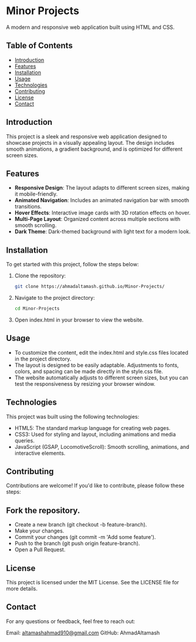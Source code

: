 # Minor Projects

A modern and responsive web application built using HTML and CSS.

## Table of Contents

- [Introduction](#introduction)
- [Features](#features)
- [Installation](#installation)
- [Usage](#usage)
- [Technologies](#technologies)
- [Contributing](#contributing)
- [License](#license)
- [Contact](#contact)

## Introduction

This project is a sleek and responsive web application designed to showcase projects in a visually appealing layout. The design includes smooth animations, a gradient background, and is optimized for different screen sizes.

## Features

- **Responsive Design**: The layout adapts to different screen sizes, making it mobile-friendly.
- **Animated Navigation**: Includes an animated navigation bar with smooth transitions.
- **Hover Effects**: Interactive image cards with 3D rotation effects on hover.
- **Multi-Page Layout**: Organized content across multiple sections with smooth scrolling.
- **Dark Theme**: Dark-themed background with light text for a modern look.

## Installation

To get started with this project, follow the steps below:

1. Clone the repository:
   ```bash
   git clone https://ahmadaltamash.github.io/Minor-Projects/
   
2. Navigate to the project directory:
   ```bash
   cd Minor-Projects
   
3. Open index.html in your browser to view the website.

## Usage

- To customize the content, edit the index.html and style.css files located in the project directory.
- The layout is designed to be easily adaptable. Adjustments to fonts, colors, and spacing can be made directly in the style.css file.
- The website automatically adjusts to different screen sizes, but you can test the responsiveness by resizing your browser window.



## Technologies
This project was built using the following technologies:

- HTML5: The standard markup language for creating web pages.
- CSS3: Used for styling and layout, including animations and media queries.
- JavaScript (GSAP, LocomotiveScroll): Smooth scrolling, animations, and interactive elements.

## Contributing
Contributions are welcome! If you'd like to contribute, please follow these steps:

## Fork the repository.
- Create a new branch (git checkout -b feature-branch).
- Make your changes.
- Commit your changes (git commit -m 'Add some feature').
- Push to the branch (git push origin feature-branch).
- Open a Pull Request.
## License
This project is licensed under the MIT License. See the LICENSE file for more details.

## Contact
For any questions or feedback, feel free to reach out:

Email: altamashahmad910@gmail.com
GitHub: AhmadAltamash
